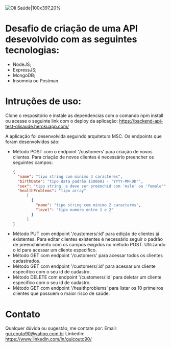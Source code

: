 ![Oli Saúde|100x397,20%](https://hs-7708371.f.hubspotfree.net/hub/7708371/hubfs/logo-olisaude.png?upscale=true&width=288&upscale=true&name=logo-olisaude.png)

# Desafio de criação de uma API desevolvido com as seguintes tecnologias:
- NodeJS;
- ExpressJS;
- MongoDB;
- Insomnia ou Postman.

# Intruções de uso:

Clone o respositório e instale as dependencias com o comando npm install ou acesse o seguinte link com o deploy da aplicação:
https://backend-api-test-olisaude.herokuapp.com/
  
A aplicação foi desenvolvida seguindo arquitetura MSC.
Os endpoints que foram desenvolvidos são:
- Método POST com o endpoint '/customers' para criação de novos clientes.
  Para criação de novos clientes é necessário preencher os seguintes campos:
  ```json
  {
    "name": "tipo string com minimo 3 caracteres",
    "birthDate": "tipo data padrão ISO8601 - 'YYYY-MM-DD'",
    "sex": "tipo string, e deve ser preenchid com 'male' ou 'female'",
    "healthProblems": "tipo array"
        [
          {
            "name": "tipo string com minimo 2 caracteres",
            "level": "tipo numero entre 1 e 2"
          }
        ]
  }
  ```
 - Método PUT com endpoint '/customers/:id' para edição de clientes já existentes.
    Para editar clientes existentes é necessário seguir o padrão de preenchimento com os campos exigidos no método POST. Utilizando o id para acessar um cliente especifico.
  - Método GET com endpoint '/customers' para acessar todos os clientes cadastrados.
  - Método GET com endpoint '/customers/:id' para acessar um cliente especifico com o seu id de cadastro.
  - Método DELETE com endpoint '/customers/:id' para deletar um cliente especifico com o seu id de cadastro.
  - Método GET com endpoint '/healthproblems' para listar os 10 primeiros clientes que possuem o maior risco de saúde.

  # Contato
  Qualquer dúvida ou sugestão, me contate por:
  Email: gui.couto90@yahoo.com.br
  LinkedIn: https://www.linkedin.com/in/guicouto90/

